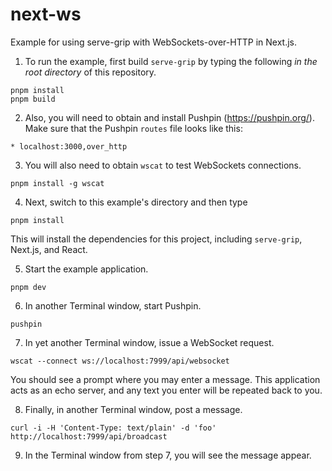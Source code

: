 # next-ws

Example for using serve-grip with WebSockets-over-HTTP in Next.js.

1. To run the example, first build `serve-grip` by typing the following _in the root directory_
of this repository.
```
pnpm install
pnpm build
```

2. Also, you will need to obtain and install Pushpin (https://pushpin.org/). Make sure that the
Pushpin `routes` file looks like this:
```
* localhost:3000,over_http
```

3. You will also need to obtain `wscat` to test WebSockets connections.
```
pnpm install -g wscat
```

4. Next, switch to this example's directory and then type
```
pnpm install
```

This will install the dependencies for this project, including `serve-grip`, Next.js, and React.

5. Start the example application.
```
pnpm dev
```

6. In another Terminal window, start Pushpin.
```
pushpin
```

7. In yet another Terminal window, issue a WebSocket request.
```
wscat --connect ws://localhost:7999/api/websocket
```

You should see a prompt where you may enter a message.  This application acts as an
echo server, and any text you enter will be repeated back to you.

8. Finally, in another Terminal window, post a message.
```
curl -i -H 'Content-Type: text/plain' -d 'foo' http://localhost:7999/api/broadcast
```

9. In the Terminal window from step 7, you will see the message appear. 
